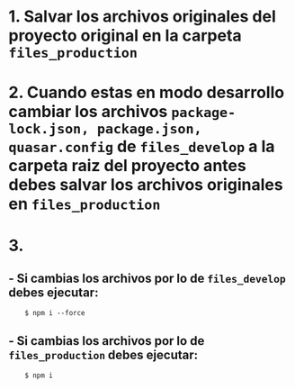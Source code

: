 # 1. Salvar los archivos originales del proyecto original en la carpeta ``files_production``
# 2. Cuando estas en modo desarrollo cambiar los archivos ``package-lock.json, package.json, quasar.config`` de ``files_develop`` a la carpeta raiz del proyecto antes debes salvar los archivos originales en ``files_production``
# 3. 
## - Si cambias los archivos por lo de ``files_develop`` debes ejecutar:
        $ npm i --force
## - Si cambias los archivos por lo de ``files_production`` debes ejecutar:
        $ npm i        